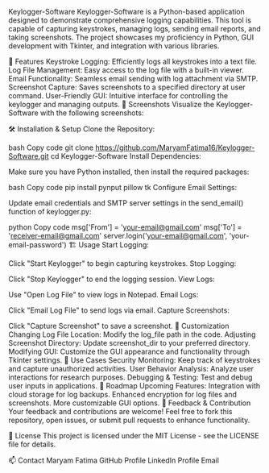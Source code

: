 Keylogger-Software Keylogger-Software is a Python-based application
designed to demonstrate comprehensive logging capabilities. This tool is
capable of capturing keystrokes, managing logs, sending email reports,
and taking screenshots. The project showcases my proficiency in Python,
GUI development with Tkinter, and integration with various libraries.

🚀 Features Keystroke Logging: Efficiently logs all keystrokes into a
text file. Log File Management: Easy access to the log file with a
built-in viewer. Email Functionality: Seamless email sending with log
attachment via SMTP. Screenshot Capture: Saves screenshots to a
specified directory at user command. User-Friendly GUI: Intuitive
interface for controlling the keylogger and managing outputs. 📸
Screenshots Visualize the Keylogger-Software with the following
screenshots:

🛠️ Installation & Setup Clone the Repository:

bash Copy code git clone
https://github.com/MaryamFatima16/Keylogger-Software.git cd
Keylogger-Software Install Dependencies:

Make sure you have Python installed, then install the required packages:

bash Copy code pip install pynput pillow tk Configure Email Settings:

Update email credentials and SMTP server settings in the send_email()
function of keylogger.py:

python Copy code msg\[\'From\'\] = \'your-email@gmail.com\'
msg\[\'To\'\] = \'receiver-email@gmail.com\'
server.login(\'your-email@gmail.com\', \'your-email-password\') 🏗️ Usage
Start Logging:

Click \"Start Keylogger\" to begin capturing keystrokes. Stop Logging:

Click \"Stop Keylogger\" to end the logging session. View Logs:

Use \"Open Log File\" to view logs in Notepad. Email Logs:

Click \"Email Log File\" to send logs via email. Capture Screenshots:

Click \"Capture Screenshot\" to save a screenshot. 🔧 Customization
Changing Log File Location: Modify the log_file path in the code.
Adjusting Screenshot Directory: Update screenshot_dir to your preferred
directory. Modifying GUI: Customize the GUI appearance and functionality
through Tkinter settings. 🎯 Use Cases Security Monitoring: Keep track
of keystrokes and capture unauthorized activities. User Behavior
Analysis: Analyze user interactions for research purposes. Debugging &
Testing: Test and debug user inputs in applications. 📝 Roadmap Upcoming
Features: Integration with cloud storage for log backups. Enhanced
encryption for log files and screenshots. More customizable GUI options.
💬 Feedback & Contribution Your feedback and contributions are welcome!
Feel free to fork this repository, open issues, or submit pull requests
to enhance functionality.

🧩 License This project is licensed under the MIT License - see the
LICENSE file for details.

📫 Contact Maryam Fatima GitHub Profile LinkedIn Profile Email
